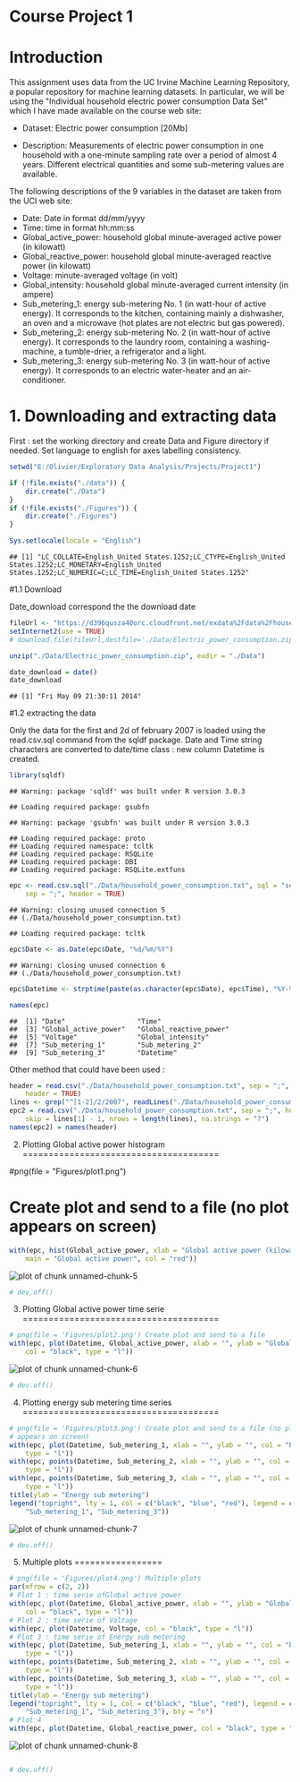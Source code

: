 Course Project 1
========================================================

**Introduction**
================
This assignment uses data from the UC Irvine Machine Learning Repository, a popular repository for machine learning datasets. In particular, we will be using the "Individual household electric power consumption Data Set" which I have made available on the course web site:

- Dataset: Electric power consumption [20Mb]

- Description: Measurements of electric power consumption in one household with a one-minute sampling rate over a period of almost 4 years. Different electrical quantities and some sub-metering values are available.

The following descriptions of the 9 variables in the dataset are taken from the UCI web site:

- Date: Date in format dd/mm/yyyy
- Time: time in format hh:mm:ss
- Global_active_power: household global minute-averaged active power (in kilowatt)
- Global_reactive_power: household global minute-averaged reactive power (in kilowatt)
- Voltage: minute-averaged voltage (in volt)
- Global_intensity: household global minute-averaged current intensity (in ampere)
- Sub_metering_1: energy sub-metering No. 1 (in watt-hour of active energy). It corresponds to the kitchen, containing mainly a dishwasher, an oven and a microwave (hot plates are not electric but gas powered).
- Sub_metering_2: energy sub-metering No. 2 (in watt-hour of active energy). It corresponds to the laundry room, containing a washing-machine, a tumble-drier, a refrigerator and a light.
- Sub_metering_3: energy sub-metering No. 3 (in watt-hour of active energy). It corresponds to an electric water-heater and an air-conditioner.

**1. Downloading and extracting data**
======================================
First : set the working directory and create Data and Figure directory if needed.
Set language to english for axes labelling consistency.


```r
setwd("E:/Olivier/Exploratory Data Analysis/Projects/Project1")

if (!file.exists("./data")) {
    dir.create("./Data")
}
if (!file.exists("./Figures")) {
    dir.create("./Figures")
}

Sys.setlocale(locale = "English")
```

```
## [1] "LC_COLLATE=English_United States.1252;LC_CTYPE=English_United States.1252;LC_MONETARY=English_United States.1252;LC_NUMERIC=C;LC_TIME=English_United States.1252"
```


#1.1 Download

Date_download correspond the the download date


```r
fileUrl <- "https://d396qusza40orc.cloudfront.net/exdata%2Fdata%2Fhousehold_power_consumption.zip"
setInternet2(use = TRUE)
# download.file(fileUrl,destfile='./Data/Electric_power_consumption.zip')

unzip("./Data/Electric_power_consumption.zip", exdir = "./Data")

date_download = date()
date_download
```

```
## [1] "Fri May 09 21:30:11 2014"
```

#1.2 extracting the data

Only the data for the first and 2d of february 2007 is loaded using the read.csv.sql command from the sqldf package.
Date and Time string characters are converted to date/time class : new column Datetime is created. 


```r
library(sqldf)
```

```
## Warning: package 'sqldf' was built under R version 3.0.3
```

```
## Loading required package: gsubfn
```

```
## Warning: package 'gsubfn' was built under R version 3.0.3
```

```
## Loading required package: proto
## Loading required namespace: tcltk
## Loading required package: RSQLite
## Loading required package: DBI
## Loading required package: RSQLite.extfuns
```

```r
epc <- read.csv.sql("./Data/household_power_consumption.txt", sql = "select * from file where Date = '1/2/2007' or Date = '2/2/2007' ", 
    sep = ";", header = TRUE)
```

```
## Warning: closing unused connection 5
## (./Data/household_power_consumption.txt)
```

```
## Loading required package: tcltk
```

```r
epc$Date <- as.Date(epc$Date, "%d/%m/%Y")
```

```
## Warning: closing unused connection 6
## (./Data/household_power_consumption.txt)
```

```r
epc$Datetime <- strptime(paste(as.character(epc$Date), epc$Time), "%Y-%m-%d %H:%M:%S")

names(epc)
```

```
##  [1] "Date"                  "Time"                 
##  [3] "Global_active_power"   "Global_reactive_power"
##  [5] "Voltage"               "Global_intensity"     
##  [7] "Sub_metering_1"        "Sub_metering_2"       
##  [9] "Sub_metering_3"        "Datetime"
```


Other method that could have been used : 

```r
header = read.csv("./Data/household_power_consumption.txt", sep = ";", nrow = 1, 
    header = TRUE)
lines <- grep("^[1-2]/2/2007", readLines("./Data/household_power_consumption.txt"))
epc2 = read.csv("./Data/household_power_consumption.txt", sep = ";", header = FALSE, 
    skip = lines[1] - 1, nrows = length(lines), na.strings = "?")
names(epc2) = names(header)
```


2. Plotting Global active power histogram
======================================

#png(file = "Figures/plot1.png")
# Create plot and send to a file (no plot appears on screen)

```r
with(epc, hist(Global_active_power, xlab = "Global active power (kilowatts)", 
    main = "Global active power", col = "red"))
```

![plot of chunk unnamed-chunk-5](figure/unnamed-chunk-5.png) 

```r
# dev.off()
```


3. Plotting Global active power time serie
======================================


```r
# png(file = 'Figures/plot2.png') Create plot and send to a file
with(epc, plot(Datetime, Global_active_power, xlab = "", ylab = "Global active power (kilowatts)", 
    col = "black", type = "l"))
```

![plot of chunk unnamed-chunk-6](figure/unnamed-chunk-6.png) 

```r
# dev.off()
```


4. Plotting energy sub metering time series
======================================


```r
# png(file = 'Figures/plot3.png') Create plot and send to a file (no plot
# appears on screen)
with(epc, plot(Datetime, Sub_metering_1, xlab = "", ylab = "", col = "black", 
    type = "l"))
with(epc, points(Datetime, Sub_metering_2, xlab = "", ylab = "", col = "red", 
    type = "l"))
with(epc, points(Datetime, Sub_metering_3, xlab = "", ylab = "", col = "blue", 
    type = "l"))
title(ylab = "Energy sub metering")
legend("topright", lty = 1, col = c("black", "blue", "red"), legend = c("Sub_metering_1", 
    "Sub_metering_1", "Sub_metering_3"))
```

![plot of chunk unnamed-chunk-7](figure/unnamed-chunk-7.png) 

```r
# dev.off()
```

5. Multiple plots
=================


```r
# png(file = 'Figures/plot4.png') Multiple plots
par(mfrow = c(2, 2))
# Plot 1 : time serie ofGlobal active power
with(epc, plot(Datetime, Global_active_power, xlab = "", ylab = "Global active power (kilowatts)", 
    col = "black", type = "l"))
# Plot 2 : time serie of Voltage
with(epc, plot(Datetime, Voltage, col = "black", type = "l"))
# Plot 3 : time serie of Energy sub metering
with(epc, plot(Datetime, Sub_metering_1, xlab = "", ylab = "", col = "black", 
    type = "l"))
with(epc, points(Datetime, Sub_metering_2, xlab = "", ylab = "", col = "red", 
    type = "l"))
with(epc, points(Datetime, Sub_metering_3, xlab = "", ylab = "", col = "blue", 
    type = "l"))
title(ylab = "Energy sub metering")
legend("topright", lty = 1, col = c("black", "blue", "red"), legend = c("Sub_metering_1", 
    "Sub_metering_1", "Sub_metering_3"), bty = "n")
# Plot 4
with(epc, plot(Datetime, Global_reactive_power, col = "black", type = "l"))
```

![plot of chunk unnamed-chunk-8](figure/unnamed-chunk-8.png) 

```r

# dev.off()
```


